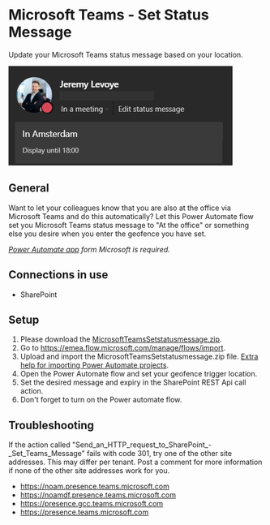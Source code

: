 # Microsoft Teams - Set Status Message
Update your Microsoft Teams status message based on your location.

![](/MicrosoftTeamsStatusMessage.png)

## General
Want to let your colleagues know that you are also at the office via Microsoft Teams and do this automatically?
Let this Power Automate flow set you Microsoft Teams status message to "At the office" or something else you desire when you enter the geofence you have set.

_[Power Automate app](https://emea.flow.microsoft.com/en-us/mobile/download/?src=banner) form Microsoft is required._

## Connections in use
* SharePoint

## Setup
1. Please download the [MicrosoftTeamsSetstatusmessage.zip](/../../raw/main/MicrosoftTeamsSetstatusmessage.zip).
2. Go to https://emea.flow.microsoft.com/manage/flows/import.
3. Upload and import the MicrosoftTeamsSetstatusmessage.zip file. [Extra help for importing Power Automate projects](/../../../MrAutomate33/blob/main/files/CreateConnectionsInImport.md).
4. Open the Power Automate flow and set your geofence trigger location.
5. Set the desired message and expiry in the SharePoint REST Api call action.
7. Don't forget to turn on the Power automate flow.

## Troubleshooting
If the action called "Send_an_HTTP_request_to_SharePoint_-_Set_Teams_Message" fails with code 301, try one of the other site addresses. This may differ per tenant.
Post a comment for more information if none of the other site addresses work for you.
* https://noam.presence.teams.microsoft.com
* https://noamdf.presence.teams.microsoft.com
* https://presence.gcc.teams.microsoft.com
* https://presence.teams.microsoft.com

